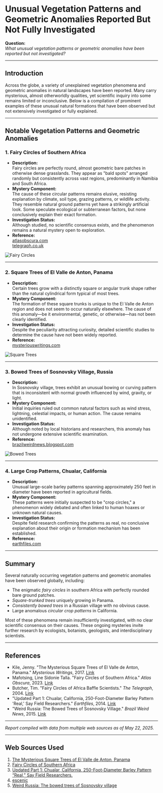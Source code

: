 # Unusual Vegetation Patterns and Geometric Anomalies Reported But Not Fully Investigated

**Question:**  
*What unusual vegetation patterns or geometric anomalies have been reported but not investigated?*

---

## Introduction

Across the globe, a variety of unexplained vegetation phenomena and geometric anomalies in natural landscapes have been reported. Many carry mysterious, almost otherworldly qualities, yet scientific inquiry into some remains limited or inconclusive. Below is a compilation of prominent examples of these unusual natural formations that have been observed but not extensively investigated or fully explained.

---

## Notable Vegetation Patterns and Geometric Anomalies

### 1. Fairy Circles of Southern Africa

- **Description:**  
  Fairy circles are perfectly round, almost geometric bare patches in otherwise dense grasslands. They appear as "bald spots" arranged randomly but consistently across vast regions, predominantly in Namibia and South Africa.
- **Mystery Component:**  
  The cause of these circular patterns remains elusive, resisting explanation by climate, soil type, grazing patterns, or wildlife activity. They resemble natural ground patterns yet have a strikingly artificial look. Some speculate ecological or subterranean factors, but none conclusively explain their exact formation.
- **Investigation Status:**  
  Although studied, no scientific consensus exists, and the phenomenon remains a natural mystery open to exploration.
- **Reference:**  
  [atlasobscura.com](https://www.atlasobscura.com/places/fairy-circles-southern-africa)  
  [telegraph.co.uk](https://www.telegraph.co.uk/news/worldnews/africaandindianocean/namibia/1461430/Fairy-circles-of-Africa-baffle-scientists.html)

![Fairy Circles](https://img.atlasobscura.com/URdxPctKHgnQlQn07r28cDCNRlDcPT5NIwYcKNzQYGk/rt:fit/w:600/q:81/sm:1/scp:1/ar:1/aHR0cHM6Ly9hdGxh/cy1kZXYuczMuYW1h/em9uYXdzLmNvbS91/cGxvYWRzL3BsYWNl/X2ltYWdlcy9mZGM0/YTM3Ny05OWM2LTQ1/MWUtOWRhZi01NGFh/NWU3MThkMGI3M2Ew/ZTQxZDU2Yjc4OGJm/NWJfRmFpcnlfY2ly/Y2xlc19uYW1pYmlh/LmpwZw.jpg)

---

### 2. Square Trees of El Valle de Anton, Panama

- **Description:**  
  Certain trees grow with a distinctly square or angular trunk shape rather than the natural cylindrical form typical of most trees.
- **Mystery Component:**  
  The formation of these square trunks is unique to the El Valle de Anton region and does not seem to occur naturally elsewhere. The cause of this anomaly—be it environmental, genetic, or otherwise—has not been clearly identified.
- **Investigation Status:**  
  Despite the peculiarity attracting curiosity, detailed scientific studies to determine the cause have not been widely reported.
- **Reference:**  
  [mysteriouswritings.com](https://mysteriouswritings.com/the-mysterious-square-trees-of-el-valle-de-anton-panama/)

![Square Trees](https://mysteriouswritings.com/wp-content/uploads/2017/05/square-trees.jpg)

---

### 3. Bowed Trees of Sosnovsky Village, Russia

- **Description:**  
  In Sosnovsky village, trees exhibit an unusual bowing or curving pattern that is inconsistent with normal growth influenced by wind, gravity, or light.
- **Mystery Component:**  
  Initial inquiries ruled out common natural factors such as wind stress, lightning, celestial impacts, or human action. The cause remains unidentified.
- **Investigation Status:**  
  Although noted by local historians and researchers, this anomaly has not undergone extensive scientific examination.
- **Reference:**  
  [brazilweirdnews.blogspot.com](https://brazilweirdnews.blogspot.com/2015/08/weirdrussia07.html)

![Bowed Trees](https://lh3.googleusercontent.com/blogger_img_proxy/AEn0k_vCJ_ZHnIXYWub1r3E933aK8ap4BF6N0imbC73x33S9hbmpuoobxkzV_DB9E510c_Aiq-EXlTddqUu4NK_TG4-0F65EWMeyec7sZOjh4bIdA0qH_g=w1200-h630-n-k-no-nu)

---

### 4. Large Crop Patterns, Chualar, California

- **Description:**  
  Unusual large-scale barley patterns spanning approximately 250 feet in diameter have been reported in agricultural fields.
- **Mystery Component:**  
  These patterns were initially suspected to be "crop circles," a phenomenon widely debated and often linked to human hoaxes or unknown natural causes.
- **Investigation Status:**  
  Despite field research confirming the patterns as real, no conclusive explanation about their origin or formation mechanism has been established.
- **Reference:**  
  [earthfiles.com](https://www.earthfiles.com/2014/01/03/updated-part-1-chualar-california-250-foot-diameter-barley-pattern-real-say-field-researchers/)

---

## Summary

Several naturally occurring vegetation patterns and geometric anomalies have been observed globally, including:

- The enigmatic *fairy circles* in southern Africa with perfectly rounded bare ground patches.
- *Square-trunked trees* uniquely growing in Panama.
- *Consistently bowed trees* in a Russian village with no obvious cause.
- Large anomalous *circular crop patterns* in California.

Most of these phenomena remain insufficiently investigated, with no clear scientific consensus on their causes. These ongoing mysteries invite further research by ecologists, botanists, geologists, and interdisciplinary scientists.

---

## References

- Kile, Jenny. "The Mysterious Square Trees of El Valle de Anton, Panama." *Mysterious Writings*, 2017. [Link](https://mysteriouswritings.com/the-mysterious-square-trees-of-el-valle-de-anton-panama/)
- Mafotsing, Line Sidonie Talla. "Fairy Circles of Southern Africa." *Atlas Obscura*, 2023. [Link](https://www.atlasobscura.com/places/fairy-circles-southern-africa)
- Butcher, Tim. "Fairy Circles of Africa Baffle Scientists." *The Telegraph*, 2004. [Link](https://www.telegraph.co.uk/news/worldnews/africaandindianocean/namibia/1461430/Fairy-circles-of-Africa-baffle-scientists.html)
- "Updated Part 1: Chualar, California, 250-Foot-Diameter Barley Pattern 'Real,' Say Field Researchers." *Earthfiles*, 2014. [Link](https://www.earthfiles.com/2014/01/03/updated-part-1-chualar-california-250-foot-diameter-barley-pattern-real-say-field-researchers/)
- "Weird Russia: The Bowed Trees of Sosnovsky Village." *Brazil Weird News*, 2015. [Link](https://brazilweirdnews.blogspot.com/2015/08/weirdrussia07.html)

---

*Report compiled with data from multiple web sources as of May 22, 2025.*

---
## Web Sources Used

1. [The Mysterious Square Trees of El Valle de Anton, Panama](https://mysteriouswritings.com/the-mysterious-square-trees-of-el-valle-de-anton-panama/)
2. [Fairy Circles of Southern Africa](https://www.atlasobscura.com/places/fairy-circles-southern-africa)
3. [Updated Part 1: Chualar, California, 250-Foot-Diameter Barley  Pattern “Real,” Say Field Researchers.](https://www.earthfiles.com/2014/01/03/updated-part-1-chualar-california-250-foot-diameter-barley-pattern-real-say-field-researchers/)
4. [escenic](https://www.telegraph.co.uk/news/worldnews/africaandindianocean/namibia/1461430/Fairy-circles-of-Africa-baffle-scientists.html)
5. [Weird Russia: The bowed trees of Sosnovsky village](https://brazilweirdnews.blogspot.com/2015/08/weirdrussia07.html)
